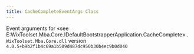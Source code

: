 ```yaml
---
title: CacheCompleteEventArgs Class
---
```

Event arguments for «see E:WixToolset.Mba.Core.IDefaultBootstrapperApplication.CacheComplete» .
`WixToolset.Mba.Core.dll` version `4.0.5+b9b2f1b4c69a1b509d487dc950b30b4ec9b0d040`
